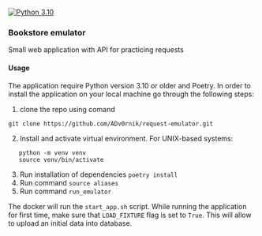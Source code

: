 [![Python 3.10](https://img.shields.io/badge/python-3.10-blue.svg)](https://www.python.org/downloads/release/python-3100/)

### Bookstore emulator

Small web application with API for practicing requests

#### Usage

The application require Python version 3.10 or older and Poetry. In order to install the application on your local machine go through the following steps:
1. clone the repo using comand
 ```
git clone https://github.com/ADv0rnik/request-emulator.git
 ```
2. Install and activate virtual environment.
For UNIX-based systems:
```commandline
   python -m venv venv
   source venv/bin/activate
```
3. Run installation of dependencies `poetry install` 
4. Run command `source aliases`
5. Run command `run_emulator`

The docker will run the `start_app.sh` script. While running the application for first time, make sure that `LOAD_FIXTURE` flag is set to `True`. This will allow to upload an initial data into database.